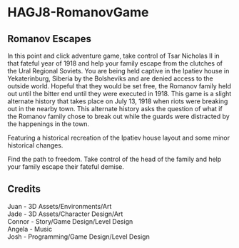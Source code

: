 # HAGJ8-RomanovGame

## Romanov Escapes
In this point and click adventure game, take control of Tsar Nicholas II in that fateful year of 1918 and help your family escape from the clutches of the Ural Regional Soviets. You are being held captive in the Ipatiev house in Yekaterinburg, Siberia by the Bolsheviks and are denied access to the outside world. Hopeful that they would be set free, the Romanov family held out until the bitter end until they were executed in 1918. This game is a slight alternate history that takes place on July 13, 1918 when riots were breaking out in the nearby town. This alternate history asks the question of what if the Romanov family chose to break out while the guards were distracted by the happenings in the town.

Featuring a historical recreation of the Ipatiev house layout and some minor historical changes.

Find the path to freedom. Take control of the head of the family and help your family escape their fateful demise.

## Credits
Juan - 3D Assets/Environments/Art\
Jade - 3D Assets/Character Design/Art\
Connor - Story/Game Design/Level Design\
Angela - Music\
Josh - Programming/Game Design/Level Design
